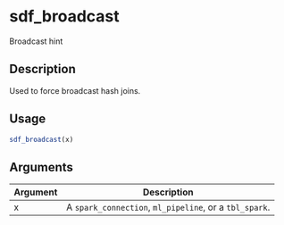 # sdf_broadcast


Broadcast hint




## Description

Used to force broadcast hash joins.





## Usage
```r
sdf_broadcast(x)
```




## Arguments


Argument      |Description
------------- |----------------
x | A ``spark_connection``, ``ml_pipeline``, or a ``tbl_spark``.






